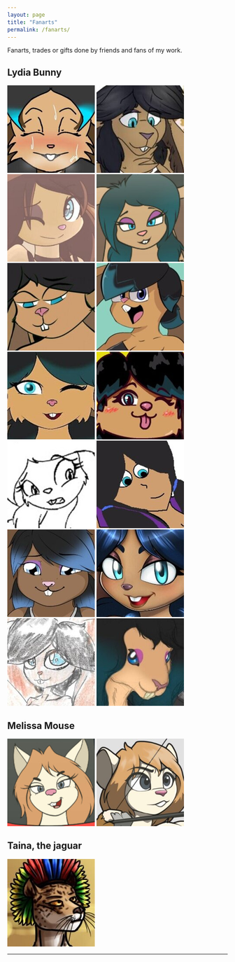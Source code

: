 ```yaml
---
layout: page
title: "Fanarts"
permalink: /fanarts/
---
```


Fanarts, trades or gifts done by friends and fans of my work.

## Lydia Bunny

[![12geovannyart](/assets/img/ic-fanarts/lydia-12geovannyart.jpg)](https://www.deviantart.com/12geovannyart/art/Para-tei-juan-Lydia-the-rabbit-952838632 "Artwork by 12geovannyart")
![lozzybunz](/assets/img/ic-fanarts/lydia-lozzybunz.jpg "Artwork by Lozzybunz")
[![isr-4](/assets/img/ic-fanarts/lydia-isr4.jpg)](https://www.deviantart.com/isr-4/art/lydia-how-do-i-look-874752295 "Artwork by ISR-4")
[![barn-flakes](/assets/img/ic-fanarts/lydia-barn-flakes-3.jpg)](https://www.deviantart.com/barn-flakes/art/red-and-blue-920726515 "Artwork by Barn-flakes")
[![dakln](/assets/img/ic-fanarts/lydia-dakln.jpg)](https://www.furaffinity.net/view/36814526 "Artwork by Dakln")
[![teluzer](/assets/img/ic-fanarts/lydia-teluzer.jpg)](https://www.deviantart.com/teluzer/art/lidya-844215829 "Artwork by Teluzer")
![mariitakamiya](/assets/img/ic-fanarts/lydia-mariitakamiya.jpg "Artwork by Mariitakamiya")
![lemon-man](/assets/img/ic-fanarts/lydia-lemonman.jpg "Artwork by Lemon-man")
[![barn-flakes](/assets/img/ic-fanarts/lydia-barn-flakes-2.jpg)](https://www.deviantart.com/barn-flakes/art/mutation-829156933 "Artwork by Barn-flakes")
[![punkfrommarz](/assets/img/ic-fanarts/lydia-jesse.jpg)](https://www.deviantart.com/punkfrommarz/art/lydia-821730670 "Artwork by Punkfrommarz")
[![space-seacow](/assets/img/ic-fanarts/lydia-spaceseacow.jpg)](https://www.deviantart.com/space-seacow/art/at-it-s-mozart-i-swear-813620575 "Artwork by Space-seacow")
[![amyrose116](/assets/img/ic-fanarts/lydia-amyrose116.jpg)](https://www.deviantart.com/amyrose116/art/a-t-teixeira-juan-807351012 "Artwork by Amyrose116")
[![roji-panty-complex](/assets/img/ic-fanarts/lydia-roji.jpg)](https://www.deviantart.com/roji-panty-complex/art/trade-lydia-is-a-bun-795139962 "Artwork by Roji-panty-complex")
![cardinal-danadriel](/assets/img/ic-fanarts/lydia-danilocorrea.jpg "Artwork by Danilo Correa")

## Melissa Mouse
[![barn-flakes](/assets/img/ic-fanarts/melissa-barn-flakes.jpg)](https://www.deviantart.com/barn-flakes/art/red-and-blue-920726515 "Artwork by Barn-flakes")
![melissa-zacharycreed](/assets/img/ic-fanarts/melissa-zacharycreed.jpg "Artwork by ZacharyCreed")  

## Taina, the jaguar
[![rat-of-the-darkages](/assets/img/ic-fanarts/thayna-samuel.jpg)](https://www.furaffinity.net/view/39642398 "Artwork by Rat-of-the-darkages")

- - - - - - - - - - -




